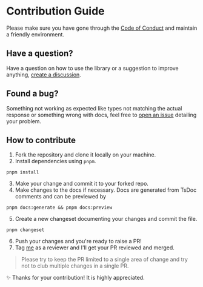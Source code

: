 # Contribution Guide

Please make sure you have gone through the [Code of Conduct](./CODE_OF_CONDUCT.md) and maintain a friendly environment.

## Have a question?

Have a question on how to use the library or a suggestion to improve anything, [create a discussion](https://github.com/anurag-roy/kiteconnect-ts/discussions/new/choose).

## Found a bug?

Something not working as expected like types not matching the actual response or something wrong with docs, feel free to [open an issue](https://github.com/anurag-roy/kiteconnect-ts/issues/new) detailing your problem.

## How to contribute

1. Fork the repository and clone it locally on your machine.
2. Install dependencies using `pnpm`.

```
pnpm install
```

3. Make your change and commit it to your forked repo.
4. Make changes to the docs if necessary. Docs are generated from TsDoc comments and can be previewed by

```
pnpm docs:generate && pnpm docs:preview
```

5. Create a new changeset documenting your changes and commit the file.

```
pnpm changeset
```

6. Push your changes and you're ready to raise a PR!
7. Tag [me](https://github.com/anurag-roy) as a reviewer and I'll get your PR reviewed and merged.

> Please try to keep the PR limited to a single area of change and try not to club multiple changes in a single PR.

:sparkles: Thanks for your contribution! It is highly appreciated.
